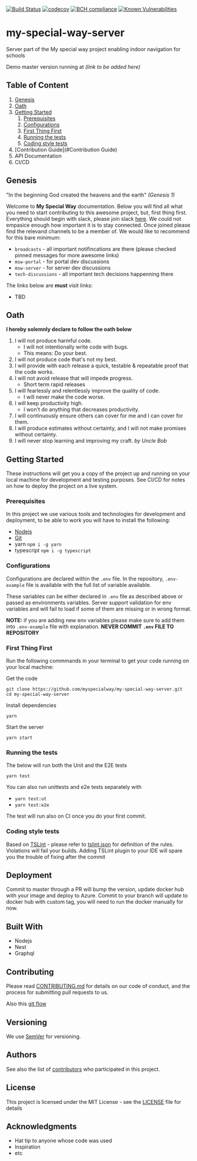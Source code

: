 [![Build Status](https://travis-ci.org/myspecialway/my-special-way-server.svg?branch=master)](https://travis-ci.org/myspecialway/my-special-way-server)
[![codecov](https://codecov.io/gh/myspecialway/my-special-way-server/branch/master/graph/badge.svg)](https://codecov.io/gh/myspecialway/my-special-way-server)
[![BCH compliance](https://bettercodehub.com/edge/badge/myspecialway/my-special-way-server?branch=master)](https://bettercodehub.com/results/myspecialway/my-special-way-server)
[![Known Vulnerabilities](https://snyk.io/test/github/myspecialway/my-special-way-server/badge.svg?targetFile=package.json)](https://snyk.io/test/github/myspecialway/my-special-way-server?targetFile=package.json)
# my-special-way-server

Server part of the My special way project enabling indoor navigation for schools

Demo master version running at _(link to be added here)_

## Table of Content
1. [Genesis](#Genesis)
1. [Oath](#Oath)
1. [Getting Started](#getting-started)
    1. [Prerequisites](#Prerequisites)
    1. [Configurations](#Configurations)
    1. [First Thing First](#First-Thing-First)
    1. [Running the tests](#Running-the-tests)
    1. [Coding style tests](#Coding-style-tests)
1. [Contribution Guide](#Contribution Guide)
1. API Documentation
1. CI/CD

## Genesis
"In the beginning God created the heavens and the earth" _(Genesis 1)_

Welcome to __My Special Way__ documentation. Below you will find all what you need to start contributing to this awesome project, but, first thing first. Everything should begin with slack, please join slack [here](https://myspecialway.slack.com/).
We could not empasice enough how important it is to stay connected. Once joined please find the relevand channels to be a member of. We would like to recommend for this bare minimum:

* `broadcasts` - all important notifincations are there (please checked pinned messages for more awesome links)
* `msw-portal` - for portal dev discussions
* `msw-server` - for server dev discussions
* `tech-discussions` - all important tech decisions happenning there

The links below are __must__ visit links:

* TBD

## Oath
__I hereby solemnly declare to follow the oath below__

1. I will not produce harmful code.
    - I will not intentionally write code with bugs.
    - This means: Do your best.
2. I will not produce code that's not my best.
3. I will provide with each release a quick, testable & repeatable proof that the code works.
4. I will not avoid release that will impede progress.
    - Short term rapid releases
5. I will fearlessly and relentlessly improve the quality of code.
    - I will never make the code worse.
6. I will keep productivity high.
    - I won't do anything that decreases productivity.
7. I will continuously ensure others can cover for me and I can cover for them.
8. I will produce estimates without certainty, and I will not make promises without certainty.
9. I will never stop learning and improving my craft.
_by Uncle Bob_

## Getting Started

These instructions will get you a copy of the project up and running on your local machine for development and testing purposes. See CI/CD for notes on how to deploy the project on a live system.

### Prerequisites
In this project we use various tools and technologies for development and deployment, to be able to work you will have to install the following: 

* [Nodejs](http://nodejs.org)
* [Git](https://git-scm.com/book/en/v2/Getting-Started-Installing-Git)
* yarn `npm i -g yarn`
* typescript `npm i -g typescript`

### Configurations
Configurations are declared within the `.env` file. In the repository, `.env-example` file is available with the full list of variable available. 

These variables can be either declared in `.env` file as described above or passed as environments variables. Server support validation for env variables and will fail to load if some of them are missing or in wrong format.

__NOTE:__ if you are adding new env variables please make sure to add them into `.env-example` file with explanation.
__NEVER COMMIT `.env` FILE TO REPOSITORY__

### First Thing First
Run the following commmands in your terminal to get your code running on your local machine:

Get the code
```
git clone https://github.com/myspecialway/my-special-way-server.git
cd my-special-way-server
```

Install dependencies
```
yarn
```

Start the server

```
yarn start
```

### Running the tests

The below will run both the Unit and the E2E tests

```
yarn test

```
You can also run unittests and e2e tests separately with
* `yarn test:ut`
* `yarn test:e2e`

The test will run also on CI once you do your first commit.

### Coding style tests

Based on [TSLint](https://palantir.github.io/tslint/) - please refer to [tslint.json](tslint.json) for definition of the rules.
Violations will fail your builds.
Adding TSLint plugin to your IDE will spare you the trouble of fixing after the commit

## Deployment

Commit to master through a PR will bump the version, update docker hub with your image and deploy to Azure.
Commit to your branch will update to docker hub with custom tag, you will need to run the docker manually for now.

## Built With

* Nodejs
* Nest
* Graphql

## Contributing

Please read [CONTRIBUTING.md](https://gist.github.com/PurpleBooth/b24679402957c63ec426) for details on our code of conduct, and the process for submitting pull requests to us.

Also this [git flow](https://guides.github.com/introduction/flow/)

## Versioning

We use [SemVer](http://semver.org/) for versioning. 

## Authors


See also the list of [contributors](https://github.com/myspecialway/my-special-way-server/graphs/contributors) who participated in this project.

## License

This project is licensed under the MIT License - see the [LICENSE](LICENSE) file for details

## Acknowledgments

* Hat tip to anyone whose code was used
* Inspiration
* etc
